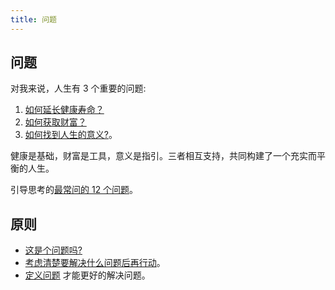 ```yaml
---
title: 问题
---
```


## 问题
对我来说，人生有 3 个重要的问题:  
1. [如何延长健康寿命？](../tech/health/to-hande-readme.md)
2. [如何获取财富？](../tech/wealth/readme.md)
3. [如何找到人生的意义?](../tech/the-meaning-of-life/readme.md)。

健康是基础，财富是工具，意义是指引。三者相互支持，共同构建了一个充实而平衡的人生。

引导思考的[最常问的 12 个问题](./feynman-questions.md)。

## 原则
* [这是个问题吗?](./rule/is-this-a-question.md)
* [考虑清楚要解决什么问题后再行动](./rule/think-clearly-to-solve-which-problem-before-action.md)。
* [定义问题](./rule/define-the-problem.md) 才能更好的解决问题。